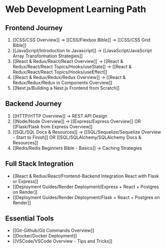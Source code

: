 # Web Development Learning Path

## Frontend Journey
1. [[CSS/CSS Overview]] → [[CSS/Flexbox Bible]] → [[CSS/CSS Grid Bible]]
2. [[JavaScript/Introduction to Javascript]] → [[JavaScript/JavaScript Array Transformation Strategies]]
3. [[React & Redux/React/React Overview]] → [[React & Redux/React/React Topics/Hooks/useState]] → [[React & Redux/React/React Topics/Hooks/useEffect]]
4. [[React & Redux/Redux/Redux Overview]] → [[React & Redux/Redux/Redux in Components Overview]]
5. [[Next.js/Building a Next.js Frontend from Scratch]]

## Backend Journey
1. [[HTTP/HTTP Overview]] → REST API Design
2. [[Node/Node Overview]] → [[Express/Express Overview]] OR [[Flask/Flask from Express Overview]]
3. [[SQL/SQL Docs & Resources]] → [[SQL/Sequelize/Sequelize Overview - Start to Finish]] OR [[SQL/SQLAlchemy/SQLAlchemy Docs & Resources]]
4. [[Redis/Redis Beginners Bible - Basics]] → Caching Strategies

## Full Stack Integration
- [[React & Redux/React/Frontend-Backend Integration React with Flask or Express]]
- [[Deployment Guides/Render Deployment/Express + React + Postgres on Render]]
- [[Deployment Guides/Render Deployment/Flask + React + Postgres on Render]]

## Essential Tools
- [[Git-Github/Git Commands Overview]]
- [[Docker/Docker Deployment]]
- [[VSCode/VSCode Overview - Tips and Tricks]]